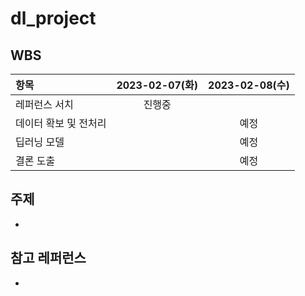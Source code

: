 # dl_project

## WBS
|항목|2023-02-07(화)|2023-02-08(수)|
|:-|:-:|:-:|
|레퍼런스 서치|진행중||
|데이터 확보 및 전처리||예정|
|딥러닝 모델||예정|
|결론 도출||예정|

## 주제
- 

## 참고 레퍼런스
- 